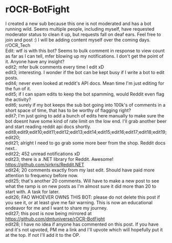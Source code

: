 # rOCR-BotFight

I created a new sub because this one is not moderated and has a bot running wild. Seems multiple people, including myself, have requested moderator status to clean it up, but requests fall on deaf ears.
Feel free to join and post :)
I will be adding content myself over the coming days.  
r/OCR_Tech  
Edit: wtf is with this bot? Seems to bulk comment in response to view count as far as I can tell, mfer blowing up my notifications. I don't get the point of it. Anyone have any insight?  
edit2; mfer bulk comments every time I edit xD  
edit3; interesting. I wonder if the bot can be kept busy if I write a bot to edit posts.  
edit4; never even looked at reddit's API docs. Mean time I'm just editing for the fun of it.  
edit5; if I can spam edits to keep the bot spamming, would Reddit even flag the activity?  
edit6; surely if my bot keeps the sub bot going into 100k's of comments in a short space of time, that has to be worthy of flagging right?  
edit7; I'm just going to add a bunch of edits here manually to make sure the bot doesnt have some kind of rate limit on the low end. I'll grab another beer and start reading reddit api docs shortly.  
edit8;edit9;edit10;edit11;edit12;edit13;edit14;edit15;edit16;edit17;edit18;edit19;edit20;  
edit21; alright I need to go grab some more beer from the shop. Reddit docs next..  
edit22; 452 unread notifications xD  
edit23; there is a .NET library for Reddit. Awesome! https://github.com/sirkris/Reddit.NET  
edit24; 20 comments exactly from my last edit. Should have paid more attention to frequency before now.  
edit25; that's another 20 comments. Will have to make a new post to see what the ramp is on new posts as I'm almost sure it did more than 20 to start with. A task for later.  
edit26; FAO WHOEVER OWNS THIS BOT: please do not delete this post if you see it, or at least give me fair warning. This is now an educational endeavor for me and I want to share my journey.  
edit27; this post is now being mirrored at https://github.com/dmtuniverse/rOCR-BotFight  
edit28; I have no idea if anyone has commented on this post. If you have and it's not upvoted, PM me a link and I'll upvote which will hopefully put it at the top. If not I'll add it to the OP.   
